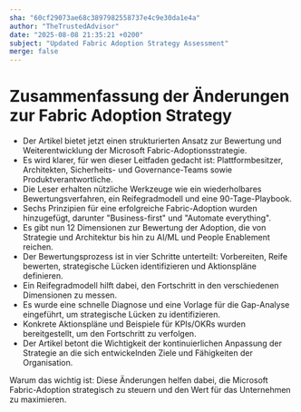```yaml
---
sha: "60cf29073ae68c3897982558737e4c9e30da1e4a"
author: "TheTrustedAdvisor"
date: "2025-08-08 21:35:21 +0200"
subject: "Updated Fabric Adoption Strategy Assessment"
merge: false
---
```


# Zusammenfassung der Änderungen zur Fabric Adoption Strategy

- Der Artikel bietet jetzt einen strukturierten Ansatz zur Bewertung und Weiterentwicklung der Microsoft Fabric-Adoptionsstrategie.
- Es wird klarer, für wen dieser Leitfaden gedacht ist: Plattformbesitzer, Architekten, Sicherheits- und Governance-Teams sowie Produktverantwortliche.
- Die Leser erhalten nützliche Werkzeuge wie ein wiederholbares Bewertungsverfahren, ein Reifegradmodell und eine 90-Tage-Playbook.
- Sechs Prinzipien für eine erfolgreiche Fabric-Adoption wurden hinzugefügt, darunter "Business-first" und "Automate everything".
- Es gibt nun 12 Dimensionen zur Bewertung der Adoption, die von Strategie und Architektur bis hin zu AI/ML und People Enablement reichen.
- Der Bewertungsprozess ist in vier Schritte unterteilt: Vorbereiten, Reife bewerten, strategische Lücken identifizieren und Aktionspläne definieren.
- Ein Reifegradmodell hilft dabei, den Fortschritt in den verschiedenen Dimensionen zu messen.
- Es wurde eine schnelle Diagnose und eine Vorlage für die Gap-Analyse eingeführt, um strategische Lücken zu identifizieren.
- Konkrete Aktionspläne und Beispiele für KPIs/OKRs wurden bereitgestellt, um den Fortschritt zu verfolgen.
- Der Artikel betont die Wichtigkeit der kontinuierlichen Anpassung der Strategie an die sich entwickelnden Ziele und Fähigkeiten der Organisation.

Warum das wichtig ist: Diese Änderungen helfen dabei, die Microsoft Fabric-Adoption strategisch zu steuern und den Wert für das Unternehmen zu maximieren.

